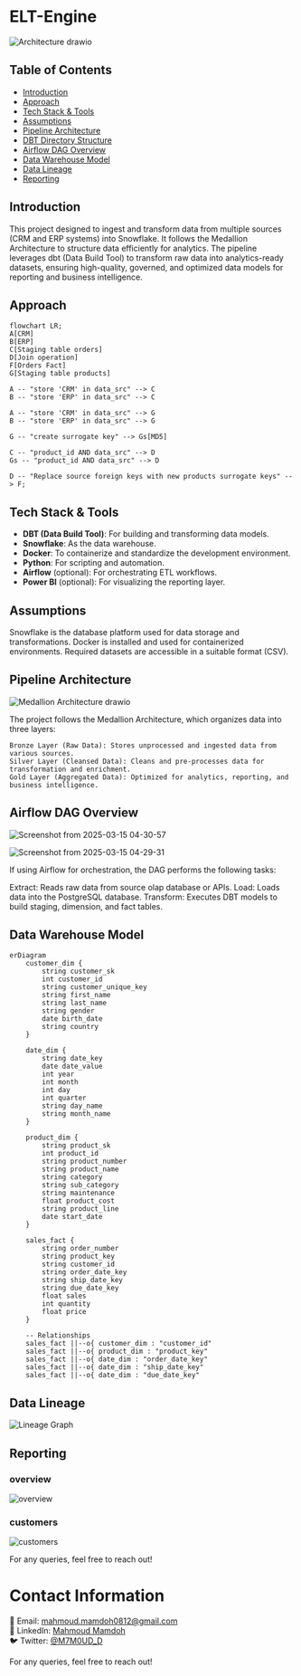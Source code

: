# ELT-Engine
![Architecture drawio](https://github.com/user-attachments/assets/6a855e20-2781-41d9-a84c-a0044314a2d1)

## Table of Contents 
- [Introduction](#introduction)
- [Approach](#approach)
- [Tech Stack & Tools](#tech-stack--tools)
- [Assumptions](#assumptions)
- [Pipeline Architecture](#pipeline-architecture)
- [DBT Directory Structure](#dbt-directory-structure)
- [Airflow DAG Overview](#airflow-dag-overview)
- [Data Warehouse Model](#data-warehouse-model)
- [Data Lineage](#data-lineage)
- [Reporting](#reporting)


## Introduction 
This project designed to ingest and transform data from multiple sources (CRM and ERP systems) into Snowflake. It follows the Medallion Architecture to structure data efficiently for analytics. The pipeline leverages dbt (Data Build Tool) to transform raw data into analytics-ready datasets, ensuring high-quality, governed, and optimized data models for reporting and business intelligence.

## Approach
```mermaid
flowchart LR;
A[CRM]
B[ERP]
C[Staging table orders]
D[Join operation]
F[Orders Fact]
G[Staging table products]

A -- "store 'CRM' in data_src" --> C
B -- "store 'ERP' in data_src" --> C

A -- "store 'CRM' in data_src" --> G
B -- "store 'ERP' in data_src" --> G

G -- "create surrogate key" --> Gs[MD5]

C -- "product_id AND data_src" --> D
Gs -- "product_id AND data_src" --> D

D -- "Replace source foreign keys with new products surrogate keys" --> F;
```

## Tech Stack & Tools
- **DBT (Data Build Tool)**: For building and transforming data models.
- **Snowflake**: As the data warehouse.
- **Docker**: To containerize and standardize the development environment.
- **Python**: For scripting and automation.
- **Airflow** (optional): For orchestrating ETL workflows.
- **Power BI** (optional): For visualizing the reporting layer.

## Assumptions
Snowflake is the database platform used for data storage and transformations.
Docker is installed and used for containerized environments.
Required datasets are accessible in a suitable format (CSV).

## Pipeline Architecture 
![Medallion Architecture drawio](https://github.com/user-attachments/assets/16d30a2f-3108-4fef-9735-ae712475366f)

The project follows the Medallion Architecture, which organizes data into three layers:

    Bronze Layer (Raw Data): Stores unprocessed and ingested data from various sources.
    Silver Layer (Cleansed Data): Cleans and pre-processes data for transformation and enrichment.
    Gold Layer (Aggregated Data): Optimized for analytics, reporting, and business intelligence.

## Airflow DAG Overview
![Screenshot from 2025-03-15 04-30-57](https://github.com/user-attachments/assets/2917450e-6dde-4aee-9cc5-0a897597b5b4)

![Screenshot from 2025-03-15 04-29-31](https://github.com/user-attachments/assets/df7a98a4-3186-4051-841e-5a84f43dcc0e)

If using Airflow for orchestration, the DAG performs the following tasks:

Extract: Reads raw data from source olap database or APIs.
Load: Loads data into the PostgreSQL database.
Transform: Executes DBT models to build staging, dimension, and fact tables.

## Data Warehouse Model 
```mermaid
erDiagram
    customer_dim {
        string customer_sk
        int customer_id
        string customer_unique_key
        string first_name
        string last_name
        string gender
        date birth_date
        string country
    }

    date_dim {
        string date_key
        date date_value
        int year
        int month
        int day
        int quarter
        string day_name
        string month_name
    }

    product_dim {
        string product_sk
        int product_id
        string product_number
        string product_name
        string category
        string sub_category
        string maintenance
        float product_cost
        string product_line
        date start_date
    }

    sales_fact {
        string order_number
        string product_key
        string customer_id
        string order_date_key
        string ship_date_key
        string due_date_key
        float sales
        int quantity
        float price
    }

    -- Relationships
    sales_fact ||--o{ customer_dim : "customer_id"
    sales_fact ||--o{ product_dim : "product_key"
    sales_fact ||--o{ date_dim : "order_date_key"
    sales_fact ||--o{ date_dim : "ship_date_key"
    sales_fact ||--o{ date_dim : "due_date_key"
```

## Data Lineage 
![Lineage Graph](https://github.com/user-attachments/assets/bc59f140-e299-43e0-b3b3-59d5c340003e)

## Reporting
### overview 
![overview](https://github.com/user-attachments/assets/a702dcb2-6db3-4aee-9dce-d704929fa79b)

### customers
![customers](https://github.com/user-attachments/assets/800d429c-6be6-48d4-9bef-fcadfaa637b5)

For any queries, feel free to reach out! 
# Contact Information
📧 Email: [mahmoud.mamdoh0812@gmail.com](mailto:mahmoud.mamdoh0812@gmail.com)  
🔗 LinkedIn: [Mahmoud Mamdoh](https://www.linkedin.com/in/mahmoud-mamdoh-47a68a203/)  
🐦 Twitter: [@M7M0UD_D](https://x.com/M7M0UD_D)

For any queries, feel free to reach out!








